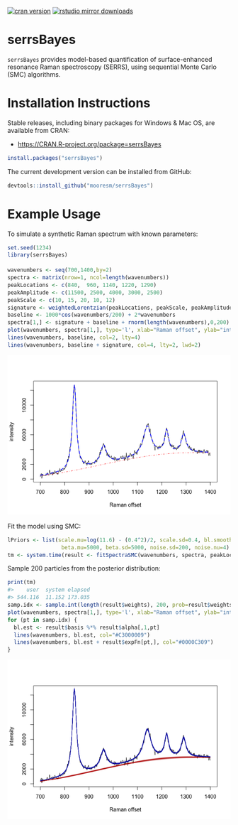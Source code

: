 <!-- README.md is generated from README.Rmd. Please edit that file -->
[![cran version](http://www.r-pkg.org/badges/version/serrsBayes)](https://cran.r-project.org/package=serrsBayes) [![rstudio mirror downloads](http://cranlogs.r-pkg.org/badges/grand-total/serrsBayes)](https://github.com/metacran/cranlogs.app)

serrsBayes
==========

`serrsBayes` provides model-based quantification of surface-enhanced resonance Raman spectroscopy (SERRS), using sequential Monte Carlo (SMC) algorithms.

Installation Instructions
=========================

Stable releases, including binary packages for Windows & Mac OS, are available from CRAN:

-   <https://CRAN.R-project.org/package=serrsBayes>

``` r
install.packages("serrsBayes")
```

The current development version can be installed from GitHub:

``` r
devtools::install_github("mooresm/serrsBayes")
```

Example Usage
=============

To simulate a synthetic Raman spectrum with known parameters:

``` r
set.seed(1234)
library(serrsBayes)

wavenumbers <- seq(700,1400,by=2)
spectra <- matrix(nrow=1, ncol=length(wavenumbers))
peakLocations <- c(840,  960, 1140, 1220, 1290)
peakAmplitude <- c(11500, 2500, 4000, 3000, 2500)
peakScale <- c(10, 15, 20, 10, 12)
signature <- weightedLorentzian(peakLocations, peakScale, peakAmplitude, wavenumbers)
baseline <- 1000*cos(wavenumbers/200) + 2*wavenumbers
spectra[1,] <- signature + baseline + rnorm(length(wavenumbers),0,200)
plot(wavenumbers, spectra[1,], type='l', xlab="Raman offset", ylab="intensity")
lines(wavenumbers, baseline, col=2, lty=4)
lines(wavenumbers, baseline + signature, col=4, lty=2, lwd=2)
```

![](inst/image/README-example-1.png)

Fit the model using SMC:

``` r
lPriors <- list(scale.mu=log(11.6) - (0.4^2)/2, scale.sd=0.4, bl.smooth=10^11, bl.knots=50,
                 beta.mu=5000, beta.sd=5000, noise.sd=200, noise.nu=4)
tm <- system.time(result <- fitSpectraSMC(wavenumbers, spectra, peakLocations, lPriors))
```

Sample 200 particles from the posterior distribution:

``` r
print(tm)
#>    user  system elapsed 
#> 544.116  11.152 173.035
samp.idx <- sample.int(length(result$weights), 200, prob=result$weights)
plot(wavenumbers, spectra[1,], type='l', xlab="Raman offset", ylab="intensity")
for (pt in samp.idx) {
  bl.est <- result$basis %*% result$alpha[,1,pt]
  lines(wavenumbers, bl.est, col="#C3000009")
  lines(wavenumbers, bl.est + result$expFn[pt,], col="#0000C309")
}
```

![](inst/image/README-plotting-1.png)

